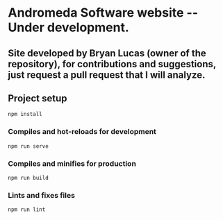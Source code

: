 # Andromeda Software website -- Under development.
## Site developed by Bryan Lucas (owner of the repository), for contributions and suggestions, just request a pull request that I will analyze.

## Project setup
```
npm install
```

### Compiles and hot-reloads for development
```
npm run serve
```

### Compiles and minifies for production
```
npm run build
```

### Lints and fixes files
```
npm run lint
```

